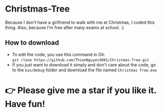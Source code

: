 # Christmas-Tree
Because I don't have a girlfriend to walk with me at Christmas, I coded this thing. Also, because I'm free after many exams at school. :)
## How to download
* To edit the code, you use this command in Git: <br>
`git clone https://github.com/ThienNguyen3001/Christmas-Tree.git`
* If you just want to download it simply and don't care about the code, go to the `bin/Debug` folder and download the file named `Christmas Tree.exe`
# 👉 Please give me a star if you like it. Have fun!
